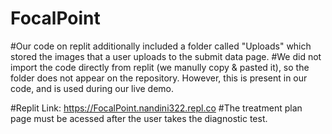# FocalPoint
#Our code on replit additionally included a folder called "Uploads" which stored the images that a user uploads to the submit data page. 
#We did not import the code directly from replit (we manully copy & pasted it), so the folder does not appear on the repository. However, this is present in our code, and is used during our live demo. 

#Replit Link: https://FocalPoint.nandini322.repl.co
#The treatment plan page must be acessed after the user takes the diagnostic test. 

